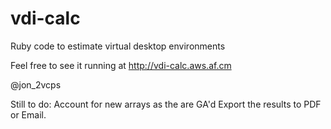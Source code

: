 vdi-calc
========

Ruby code to estimate virtual desktop environments

Feel free to see it running at http://vdi-calc.aws.af.cm

@jon_2vcps


Still to do:
Account for new arrays as the are GA'd
Export the results to PDF or Email.
